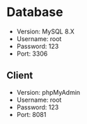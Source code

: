 # Database
* Version: MySQL 8.X
* Username: root
* Password: 123
* Port: 3306
##  Client 
* Version: phpMyAdmin
* Username: root
* Password: 123
* Port: 8081
